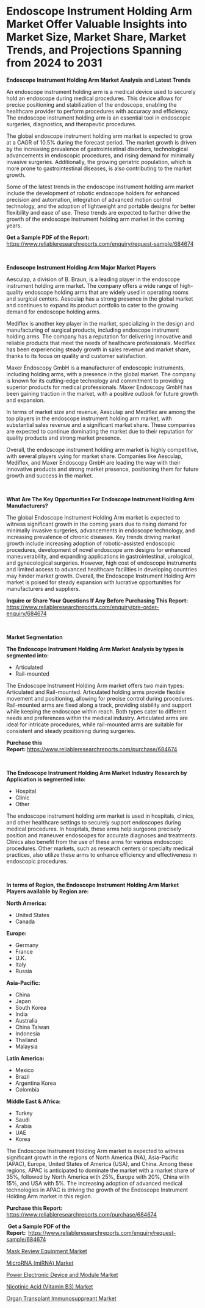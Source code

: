 <p><h1>Endoscope Instrument Holding Arm Market Offer Valuable Insights into Market Size, Market Share, Market Trends, and Projections Spanning from 2024 to 2031</h1></p><p><strong>Endoscope Instrument Holding Arm Market Analysis and Latest Trends</strong></p>
<p><p>An endoscope instrument holding arm is a medical device used to securely hold an endoscope during medical procedures. This device allows for precise positioning and stabilization of the endoscope, enabling the healthcare provider to perform procedures with accuracy and efficiency. The endoscope instrument holding arm is an essential tool in endoscopic surgeries, diagnostics, and therapeutic procedures.</p><p>The global endoscope instrument holding arm market is expected to grow at a CAGR of 10.5% during the forecast period. The market growth is driven by the increasing prevalence of gastrointestinal disorders, technological advancements in endoscopic procedures, and rising demand for minimally invasive surgeries. Additionally, the growing geriatric population, which is more prone to gastrointestinal diseases, is also contributing to the market growth.</p><p>Some of the latest trends in the endoscope instrument holding arm market include the development of robotic endoscope holders for enhanced precision and automation, integration of advanced motion control technology, and the adoption of lightweight and portable designs for better flexibility and ease of use. These trends are expected to further drive the growth of the endoscope instrument holding arm market in the coming years.</p></p>
<p><strong>Get a Sample PDF of the Report:&nbsp;</strong> <a href="https://www.reliableresearchreports.com/enquiry/request-sample/684674">https://www.reliableresearchreports.com/enquiry/request-sample/684674</a></p>
<p>&nbsp;</p>
<p><strong>Endoscope Instrument Holding Arm Major Market Players</strong></p>
<p><p>Aesculap, a division of B. Braun, is a leading player in the endoscope instrument holding arm market. The company offers a wide range of high-quality endoscope holding arms that are widely used in operating rooms and surgical centers. Aesculap has a strong presence in the global market and continues to expand its product portfolio to cater to the growing demand for endoscope holding arms.</p><p>Mediflex is another key player in the market, specializing in the design and manufacturing of surgical products, including endoscope instrument holding arms. The company has a reputation for delivering innovative and reliable products that meet the needs of healthcare professionals. Mediflex has been experiencing steady growth in sales revenue and market share, thanks to its focus on quality and customer satisfaction.</p><p>Maxer Endoscopy GmbH is a manufacturer of endoscopic instruments, including holding arms, with a presence in the global market. The company is known for its cutting-edge technology and commitment to providing superior products for medical professionals. Maxer Endoscopy GmbH has been gaining traction in the market, with a positive outlook for future growth and expansion.</p><p>In terms of market size and revenue, Aesculap and Mediflex are among the top players in the endoscope instrument holding arm market, with substantial sales revenue and a significant market share. These companies are expected to continue dominating the market due to their reputation for quality products and strong market presence.</p><p>Overall, the endoscope instrument holding arm market is highly competitive, with several players vying for market share. Companies like Aesculap, Mediflex, and Maxer Endoscopy GmbH are leading the way with their innovative products and strong market presence, positioning them for future growth and success in the market.</p></p>
<p>&nbsp;</p>
<p><strong>What Are The Key Opportunities For Endoscope Instrument Holding Arm Manufacturers?</strong></p>
<p><p>The global Endoscope Instrument Holding Arm market is expected to witness significant growth in the coming years due to rising demand for minimally invasive surgeries, advancements in endoscope technology, and increasing prevalence of chronic diseases. Key trends driving market growth include increasing adoption of robotic-assisted endoscopic procedures, development of novel endoscope arm designs for enhanced maneuverability, and expanding applications in gastrointestinal, urological, and gynecological surgeries. However, high cost of endoscope instruments and limited access to advanced healthcare facilities in developing countries may hinder market growth. Overall, the Endoscope Instrument Holding Arm market is poised for steady expansion with lucrative opportunities for manufacturers and suppliers.</p></p>
<p><strong>Inquire or Share Your Questions If Any Before Purchasing This Report:</strong> <a href="https://www.reliableresearchreports.com/enquiry/pre-order-enquiry/684674">https://www.reliableresearchreports.com/enquiry/pre-order-enquiry/684674</a></p>
<p>&nbsp;</p>
<p><strong>Market Segmentation</strong></p>
<p><strong>The Endoscope Instrument Holding Arm Market Analysis by types is segmented into:</strong></p>
<p><ul><li>Articulated</li><li>Rail-mounted</li></ul></p>
<p><p>The Endoscope Instrument Holding Arm market offers two main types: Articulated and Rail-mounted. Articulated holding arms provide flexible movement and positioning, allowing for precise control during procedures. Rail-mounted arms are fixed along a track, providing stability and support while keeping the endoscope within reach. Both types cater to different needs and preferences within the medical industry. Articulated arms are ideal for intricate procedures, while rail-mounted arms are suitable for consistent and steady positioning during surgeries.</p></p>
<p><strong>Purchase this Report:&nbsp;</strong><a href="https://www.reliableresearchreports.com/purchase/684674">https://www.reliableresearchreports.com/purchase/684674</a></p>
<p>&nbsp;</p>
<p><strong>The Endoscope Instrument Holding Arm Market Industry Research by Application is segmented into:</strong></p>
<p><ul><li>Hospital</li><li>Clinic</li><li>Other</li></ul></p>
<p><p>The endoscope instrument holding arm market is used in hospitals, clinics, and other healthcare settings to securely support endoscopes during medical procedures. In hospitals, these arms help surgeons precisely position and maneuver endoscopes for accurate diagnoses and treatments. Clinics also benefit from the use of these arms for various endoscopic procedures. Other markets, such as research centers or specialty medical practices, also utilize these arms to enhance efficiency and effectiveness in endoscopic procedures.</p></p>
<p>&nbsp;</p>
<p><strong>In terms of Region, the Endoscope Instrument Holding Arm Market Players available by Region are:</strong></p>
<p>
    <p> <strong> North America: </strong>
        <ul>
            <li>United States</li>
            <li>Canada</li>
        </ul>
        </p> 
    <p> <strong> Europe: </strong>
        <ul>
            <li>Germany</li>
            <li>France</li>
            <li>U.K.</li>
            <li>Italy</li>
            <li>Russia</li>
        </ul>
        </p> 
    <p> <strong> Asia-Pacific: </strong>
        <ul>
            <li>China</li>
            <li>Japan</li>
            <li>South Korea</li>
            <li>India</li>
            <li>Australia</li>
            <li>China Taiwan</li>
            <li>Indonesia</li>
            <li>Thailand</li>
            <li>Malaysia</li>
        </ul>
        </p> 
    <p> <strong> Latin America: </strong>
        <ul>
            <li>Mexico</li>
            <li>Brazil</li>
            <li>Argentina Korea</li>
            <li>Colombia</li>
        </ul>
        </p> 
    <p> <strong> Middle East & Africa: </strong>
        <ul>
            <li>Turkey</li>
            <li>Saudi</li>
            <li>Arabia</li>
            <li>UAE</li>
            <li>Korea</li>
        </ul>
    </p>
    </p>
<p><p>The Endoscope Instrument Holding Arm market is expected to witness significant growth in the regions of North America (NA), Asia-Pacific (APAC), Europe, United States of America (USA), and China. Among these regions, APAC is anticipated to dominate the market with a market share of 35%, followed by North America with 25%, Europe with 20%, China with 15%, and USA with 5%. The increasing adoption of advanced medical technologies in APAC is driving the growth of the Endoscope Instrument Holding Arm market in this region.</p></p>
<p><strong>Purchase this Report: </strong><a href="https://www.reliableresearchreports.com/purchase/684674">https://www.reliableresearchreports.com/purchase/684674</a></p>
<p>&nbsp;<strong>Get a Sample PDF of the Report:&nbsp;&nbsp;</strong><a href="https://www.reliableresearchreports.com/enquiry/request-sample/684674">https://www.reliableresearchreports.com/enquiry/request-sample/684674</a></p>
<p><strong></strong></p>
<p><p><a href="https://view.publitas.com/reportprime-1/mask-review-equipment-market-challenges-opportunities-and-growth-drivers-and-major-market-players-forecasted-for-period-from-2024-2031/">Mask Review Equipment Market</a></p><p><a href="https://noble-drawer-34c.notion.site/MicroRNA-miRNA-Market-Size-Growth-Outlook-from-2024-to-2031-projecting-at-Market-s-Trends-Analys-3c317b0544194c94a01039f536af274a">MicroRNA (miRNA) Market</a></p><p><a href="https://view.publitas.com/reportprime-1/power-electronic-device-and-module-market-with-the-goal-of-estimating-the-market-size-and-future-growth-potential-of-various-market-segments-based-on-component-applications-end-user-and-region/">Power Electronic Device and Module Market</a></p><p><a href="https://iodized-pantydraco-05c.notion.site/Nicotinic-Acid-Vitamin-B3-Market-Centers-on-Aspects-such-as-Market-Growth-Market-Share-Market-Op-df05174711544d019141adc096abe4c0">Nicotinic Acid (Vitamin B3) Market</a></p><p><a href="https://three-jumbo-f6d.notion.site/Organ-Transplant-Immunosuppreant-Market-Growth-Market-Trends-COVID-19-Impact-and-Forecasts-for-pe-3356bfae6f954aacbdfe5a8abd354864">Organ Transplant Immunosuppreant Market</a></p></p>